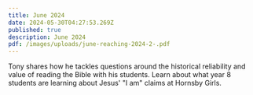 ```yaml
---
title: June 2024
date: 2024-05-30T04:27:53.269Z
published: true
description: June 2024
pdf: /images/uploads/june-reaching-2024-2-.pdf
---
```

Tony shares how he tackles questions around the historical reliability and value of reading the Bible with his students. Learn about what year 8 students are learning about Jesus' "I am" claims at Hornsby Girls.
